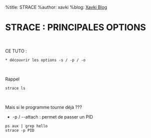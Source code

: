 %title: STRACE
%author: xavki
%blog: [Xavki Blog](https://xavki.blog)


# STRACE : PRINCIPALES OPTIONS


<br>

CE TUTO :

	* découvrir les options -s / -p / -o


<br>

Rappel

```
strace ls
```

<br>

Mais si le programme tourne déjà ???

* -p / --attach : permet de passer un PID

```
ps aux | grep hello
strace -p PID
```

<br>
